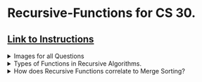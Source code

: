 # Recursive-Functions for CS 30.
## [Link to Instructions](https://drive.google.com/file/d/1C2XJAM7lkqgYKahZSKwaLSoCflPb4290/view?pli=1)
<details>
<summary>Images for all Questions</summary>

# This is here.
</details>
<details>
<summary>Types of Functions in Recursive Algorithms.</summary>
<details>
    <summary>Factorial</summary>
</details>


</details>
<details>
<summary>How does Recursive Functions correlate to Merge Sorting?</summary>
- :shrug: its being added later why are u looking rn lmao
</details>
